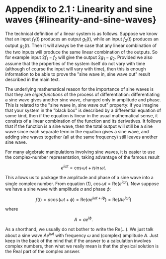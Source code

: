 # Appendix to 2.1 : Linearity and sine waves {#linearity-and-sine-waves}

The technical definition of a linear system is as follows. Suppose we
know that an input $f_1(t)$ produces an output $g_1(t)$, while an
input $f_2(t)$ produces an output $g_2(t)$. Then it will always be
the case that any linear combination of the two inputs will produce the
same linear combination of the outputs. So for example input
$2f_1-f_2$ will give the output $2g_1-g_2$. Provided we also assume
that the properties of the system itself do not vary with time (although
of course the input will vary with time), then this is enough
information to be able to prove the "sine wave in, sine wave out" result
described in the main text.

The underlying mathematical reason for the importance of sine waves is
that they are *eigenfunctions* of the process of differentiation:
differentiating a sine wave gives another sine wave, changed only in
amplitude and phase. This is related to the "sine wave in, sine wave
out" property: if you imagine that your system in the "black box" is
described by a differential equation of some kind, then if the equation
is linear in the usual mathematical sense, it consists of a linear
combination of the function and its derivatives. It follows that if the
function is a sine wave, then the total output will still be a sine wave
since each separate term in the equation gives a sine wave, and adding
sine waves together (all at the same frequency) still leaves another
sine wave.

For many algebraic manipulations involving sine waves, it is easier to
use the complex-number representation, taking advantage of the famous
result

$$e^{i \omega t}=\cos \omega t+i\sin \omega t . \tag{1}$$

This allows us to package the amplitude and phase of a sine wave into a
single complex number. From equation (1), $\cos\omega
t=\mathrm{Re}(e^{i \omega t})$. Now suppose we have a sine wave with
amplitude $a$ and phase $\phi$:

$$f(t)=a\cos(\omega t + \phi)=\mathrm{Re}(ae^{i \omega
t+i\phi})=\mathrm{Re}(Ae^{i \omega t}) \tag{2}$$

where

$$A=ae^{i\phi}. \tag{3}$$

As a shorthand, we usually do not bother to write the
$\mathrm{Re}(...)$. We just talk about a sine wave $Ae^{i \omega
t}$ with frequency $\omega$ and (complex) amplitude $A$. Just keep
in the back of the mind that if the answer to a calculation involves
complex numbers, then what we really mean is that the physical solution
is the Real part of the complex answer.
